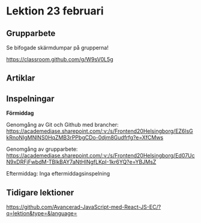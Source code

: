 # Lektion 23 februari

## Grupparbete

Se bifogade skärmdumpar på grupperna!

https://classroom.github.com/g/W9sV0L5g

## Artiklar


## Inspelningar

**Förmiddag**

Genomgång av Git och Github med brancher: https://academediase.sharepoint.com/:v:/s/Frontend20Helsingborg/EZ6lsGkRnoNIgMNlNS0HqZMB3rPPbgCDo-0djm8Gudfrfg?e=XfCMws

Genomgång av grupparbete: https://academediase.sharepoint.com/:v:/s/Frontend20Helsingborg/Ed07UcN9xDRFjFwbdM-TBlkBAY7aNtHlNgfLKpI-1kr6YQ?e=YBJMsZ

Eftermiddag: Inga eftermiddagsinspelning

## Tidigare lektioner

https://github.com/Avancerad-JavaScript-med-React-JS-EC/?q=lektion&type=&language=
